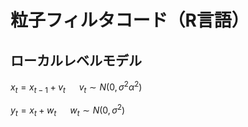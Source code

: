 # 粒子フィルタコード（R言語）
## ローカルレベルモデル

$x_t=x_{t-1}+v_t$
&emsp;
$v_t\sim{}N(0,\sigma^2\alpha^2)$  

$y_t=x_t+w_t$
&emsp;
$w_t\sim{}N(0,\sigma^2)$  
